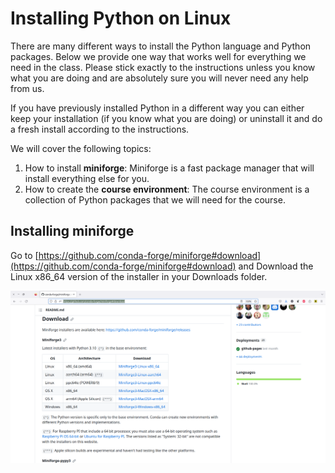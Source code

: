# Installing Python on Linux

There are many different ways to install the Python language and Python packages. Below
we provide one way that works well for everything we need in the class. Please stick
exactly to the instructions unless you know what you are doing and are absolutely sure
you will never need any help from us.

If you have previously installed Python in a different way you can either keep your
installation (if you know what you are doing) or uninstall it and do a fresh install
according to the instructions.

We will cover the following topics:

1. How to install **miniforge**: Miniforge is a fast package manager that will install
   everything else for you.
1. How to create the **course environment**: The course environment is a collection of
   Python packages that we will need for the course.

## Installing miniforge

Go to
[https://github.com/conda-forge/miniforge#download](https://github.com/conda-forge/miniforge#download)
and Download the Linux x86_64 version of the installer in your Downloads folder.

![0_download](0_download.png)
